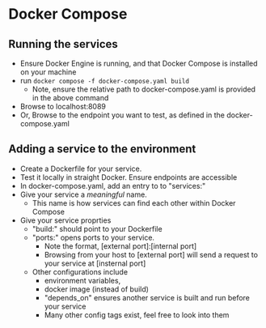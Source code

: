 # Docker Compose

## Running the services
- Ensure Docker Engine is running, and that Docker Compose is installed on your machine
- run `docker compose -f docker-compose.yaml build`
    - Note, ensure the relative path to docker-compose.yaml is provided in the above command
- Browse to localhost:8089
- Or, Browse to the endpoint you want to test, as defined in the docker-compose.yaml


## Adding a service to the environment
- Create a Dockerfile for your service. 
- Test it locally in straight Docker. Ensure endpoints are accessible
- In docker-compose.yaml, add an entry to to "services:"
- Give your service a *meaningful* name.
    - This name is how services can find each other within Docker Compose
- Give your service proprties
    - "build:" should point to your Dockerfile
    - "ports:" opens ports to your service. 
        - Note the format, [external port]:[internal port]
        - Browsing from your host to [external port] will send a request to your service at [insternal port]
    - Other configurations include 
        - environment variables, 
        - docker image (instead of build)
        - "depends_on" ensures another service is built and run before your service
        - Many other config tags exist, feel free to look into them
